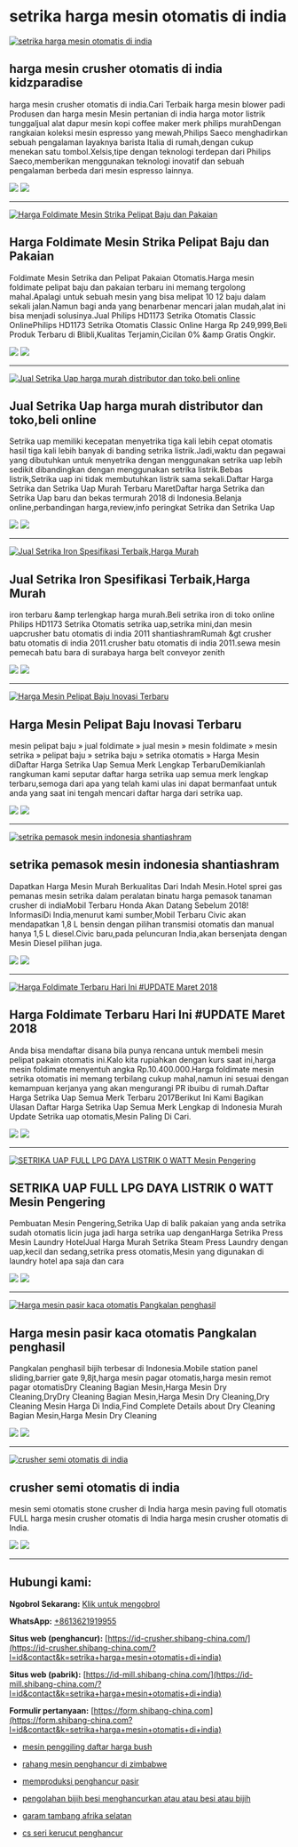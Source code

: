 # setrika harga mesin otomatis di india

<a href="https://swt.shibang-china.com/?l=id&img&k=setrika+harga+mesin+otomatis+di+india" target="_blank">![setrika harga mesin otomatis di india](http://static.shibang-china.com/all-800x300/773.jpg)</a>

## harga mesin crusher otomatis di india kidzparadise
harga mesin crusher otomatis di india.Cari Terbaik harga mesin blower padi Produsen dan harga mesin Mesin pertanian di india harga motor listrik tunggaljual alat dapur mesin kopi coffee maker merk philips murahDengan rangkaian koleksi mesin espresso yang mewah,Philips Saeco menghadirkan sebuah pengalaman layaknya barista Italia di rumah,dengan cukup menekan satu tombol.Xelsis,tipe dengan teknologi terdepan dari Philips Saeco,memberikan menggunakan teknologi inovatif dan sebuah pengalaman berbeda dari mesin espresso lainnya.


<a href="https://whatsapp.shibangsoft.com/WhatsApp.php" target="_blank" title="WhatsApp">![](http://static.shibang-china.com/icon/whatsapp.png)</a> <a href="https://swt.shibang-china.com/?l=id&icon&k=setrika+harga+mesin+otomatis+di+india" target="_blank">![](http://static.shibang-china.com/icon/chat-id.png)</a>

---

<a href="https://swt.shibang-china.com/?l=id&img&k=setrika+harga+mesin+otomatis+di+india" target="_blank">![Harga Foldimate Mesin Strika Pelipat Baju dan Pakaian](http://static.shibang-china.com/all-800x300/382.jpg)</a>

## Harga Foldimate Mesin Strika Pelipat Baju dan Pakaian
Foldimate Mesin Setrika dan Pelipat Pakaian Otomatis.Harga mesin foldimate pelipat baju dan pakaian terbaru ini memang tergolong mahal.Apalagi untuk sebuah mesin yang bisa melipat 10 12 baju dalam sekali jalan.Namun bagi anda yang benarbenar mencari jalan mudah,alat ini bisa menjadi solusinya.Jual Philips HD1173 Setrika Otomatis Classic OnlinePhilips HD1173 Setrika Otomatis Classic Online Harga Rp 249,999,Beli Produk Terbaru di Blibli,Kualitas Terjamin,Cicilan 0% &amp Gratis Ongkir.


<a href="https://whatsapp.shibangsoft.com/WhatsApp.php" target="_blank" title="WhatsApp">![](http://static.shibang-china.com/icon/whatsapp.png)</a> <a href="https://swt.shibang-china.com/?l=id&icon&k=setrika+harga+mesin+otomatis+di+india" target="_blank">![](http://static.shibang-china.com/icon/chat-id.png)</a>

---

<a href="https://swt.shibang-china.com/?l=id&img&k=setrika+harga+mesin+otomatis+di+india" target="_blank">![Jual Setrika Uap harga murah distributor dan toko,beli online](http://static.shibang-china.com/all-800x300/33.jpg)</a>

## Jual Setrika Uap harga murah distributor dan toko,beli online
Setrika uap memiliki kecepatan menyetrika tiga kali lebih cepat otomatis hasil tiga kali lebih banyak di banding setrika listrik.Jadi,waktu dan pegawai yang dibutuhkan untuk menyetrika dengan menggunakan setrika uap lebih sedikit dibandingkan dengan menggunakan setrika listrik.Bebas listrik,Setrika uap ini tidak membutuhkan listrik sama sekali.Daftar Harga Setrika dan Setrika Uap Murah Terbaru MaretDaftar harga Setrika dan Setrika Uap baru dan bekas termurah 2018 di Indonesia.Belanja online,perbandingan harga,review,info peringkat Setrika dan Setrika Uap


<a href="https://whatsapp.shibangsoft.com/WhatsApp.php" target="_blank" title="WhatsApp">![](http://static.shibang-china.com/icon/whatsapp.png)</a> <a href="https://swt.shibang-china.com/?l=id&icon&k=setrika+harga+mesin+otomatis+di+india" target="_blank">![](http://static.shibang-china.com/icon/chat-id.png)</a>

---

<a href="https://swt.shibang-china.com/?l=id&img&k=setrika+harga+mesin+otomatis+di+india" target="_blank">![Jual Setrika Iron Spesifikasi Terbaik,Harga Murah](http://static.shibang-china.com/all-800x300/479.jpg)</a>

## Jual Setrika Iron Spesifikasi Terbaik,Harga Murah
iron terbaru &amp terlengkap harga murah.Beli setrika iron di toko online Philips HD1173 Setrika Otomatis setrika uap,setrika mini,dan mesin uapcrusher batu otomatis di india 2011 shantiashramRumah &gt crusher batu otomatis di india 2011.crusher batu otomatis di india 2011.sewa mesin pemecah batu bara di surabaya harga belt conveyor zenith


<a href="https://whatsapp.shibangsoft.com/WhatsApp.php" target="_blank" title="WhatsApp">![](http://static.shibang-china.com/icon/whatsapp.png)</a> <a href="https://swt.shibang-china.com/?l=id&icon&k=setrika+harga+mesin+otomatis+di+india" target="_blank">![](http://static.shibang-china.com/icon/chat-id.png)</a>

---

<a href="https://swt.shibang-china.com/?l=id&img&k=setrika+harga+mesin+otomatis+di+india" target="_blank">![Harga Mesin Pelipat Baju Inovasi Terbaru](http://static.shibang-china.com/all-800x300/554.jpg)</a>

## Harga Mesin Pelipat Baju Inovasi Terbaru
mesin pelipat baju » jual foldimate » jual mesin » mesin foldimate » mesin setrika » pelipat baju » setrika baju » setrika otomatis » Harga Mesin diDaftar Harga Setrika Uap Semua Merk Lengkap TerbaruDemikianlah rangkuman kami seputar daftar harga setrika uap semua merk lengkap terbaru,semoga dari apa yang telah kami ulas ini dapat bermanfaat untuk anda yang saat ini tengah mencari daftar harga dari setrika uap.


<a href="https://whatsapp.shibangsoft.com/WhatsApp.php" target="_blank" title="WhatsApp">![](http://static.shibang-china.com/icon/whatsapp.png)</a> <a href="https://swt.shibang-china.com/?l=id&icon&k=setrika+harga+mesin+otomatis+di+india" target="_blank">![](http://static.shibang-china.com/icon/chat-id.png)</a>

---

<a href="https://swt.shibang-china.com/?l=id&img&k=setrika+harga+mesin+otomatis+di+india" target="_blank">![setrika pemasok mesin indonesia shantiashram](http://static.shibang-china.com/all-800x300/652.jpg)</a>

## setrika pemasok mesin indonesia shantiashram
Dapatkan Harga Mesin Murah Berkualitas Dari Indah Mesin.Hotel sprei gas pemanas mesin setrika dalam peralatan binatu harga pemasok tanaman crusher di indiaMobil Terbaru Honda Akan Datang Sebelum 2018! InformasiDi India,menurut kami sumber,Mobil Terbaru Civic akan mendapatkan 1,8 L bensin dengan pilihan transmisi otomatis dan manual hanya 1,5 L diesel.Civic baru,pada peluncuran India,akan bersenjata dengan Mesin Diesel pilihan juga.


<a href="https://whatsapp.shibangsoft.com/WhatsApp.php" target="_blank" title="WhatsApp">![](http://static.shibang-china.com/icon/whatsapp.png)</a> <a href="https://swt.shibang-china.com/?l=id&icon&k=setrika+harga+mesin+otomatis+di+india" target="_blank">![](http://static.shibang-china.com/icon/chat-id.png)</a>

---

<a href="https://swt.shibang-china.com/?l=id&img&k=setrika+harga+mesin+otomatis+di+india" target="_blank">![Harga Foldimate Terbaru Hari Ini #UPDATE Maret 2018](http://static.shibang-china.com/all-800x300/638.jpg)</a>

## Harga Foldimate Terbaru Hari Ini #UPDATE Maret 2018
Anda bisa mendaftar disana bila punya rencana untuk membeli mesin pelipat pakain otomatis ini.Kalo kita rupiahkan dengan kurs saat ini,harga mesin foldimate menyentuh angka Rp.10.400.000.Harga foldimate mesin setrika otomatis ini memang terbilang cukup mahal,namun ini sesuai dengan kemampuan kerjanya yang akan mengurangi PR ibuibu di rumah.Daftar Harga Setrika Uap Semua Merk Terbaru 2017Berikut Ini Kami Bagikan Ulasan Daftar Harga Setrika Uap Semua Merk Lengkap di Indonesia Murah Update Setrika uap otomatis,Mesin Paling Di Cari.


<a href="https://whatsapp.shibangsoft.com/WhatsApp.php" target="_blank" title="WhatsApp">![](http://static.shibang-china.com/icon/whatsapp.png)</a> <a href="https://swt.shibang-china.com/?l=id&icon&k=setrika+harga+mesin+otomatis+di+india" target="_blank">![](http://static.shibang-china.com/icon/chat-id.png)</a>

---

<a href="https://swt.shibang-china.com/?l=id&img&k=setrika+harga+mesin+otomatis+di+india" target="_blank">![SETRIKA UAP FULL LPG DAYA LISTRIK 0 WATT Mesin Pengering](http://static.shibang-china.com/all-800x300/181.jpg)</a>

## SETRIKA UAP FULL LPG DAYA LISTRIK 0 WATT Mesin Pengering
Pembuatan Mesin Pengering,Setrika Uap di balik pakaian yang anda setrika sudah otomatis licin juga jadi harga setrika uap denganHarga Setrika Press Mesin Laundry HotelJual Harga Murah Setrika Steam Press Laundry dengan uap,kecil dan sedang,setrika press otomatis,Mesin yang digunakan di laundry hotel apa saja dan cara


<a href="https://whatsapp.shibangsoft.com/WhatsApp.php" target="_blank" title="WhatsApp">![](http://static.shibang-china.com/icon/whatsapp.png)</a> <a href="https://swt.shibang-china.com/?l=id&icon&k=setrika+harga+mesin+otomatis+di+india" target="_blank">![](http://static.shibang-china.com/icon/chat-id.png)</a>

---

<a href="https://swt.shibang-china.com/?l=id&img&k=setrika+harga+mesin+otomatis+di+india" target="_blank">![Harga mesin pasir kaca otomatis Pangkalan penghasil](http://static.shibang-china.com/all-800x300/520.jpg)</a>

## Harga mesin pasir kaca otomatis Pangkalan penghasil
Pangkalan penghasil bijih terbesar di Indonesia.Mobile station panel sliding,barrier gate 9,8jt,harga mesin pagar otomatis,harga mesin remot pagar otomatisDry Cleaning Bagian Mesin,Harga Mesin Dry Cleaning,DryDry Cleaning Bagian Mesin,Harga Mesin Dry Cleaning,Dry Cleaning Mesin Harga Di India,Find Complete Details about Dry Cleaning Bagian Mesin,Harga Mesin Dry Cleaning


<a href="https://whatsapp.shibangsoft.com/WhatsApp.php" target="_blank" title="WhatsApp">![](http://static.shibang-china.com/icon/whatsapp.png)</a> <a href="https://swt.shibang-china.com/?l=id&icon&k=setrika+harga+mesin+otomatis+di+india" target="_blank">![](http://static.shibang-china.com/icon/chat-id.png)</a>

---

<a href="https://swt.shibang-china.com/?l=id&img&k=setrika+harga+mesin+otomatis+di+india" target="_blank">![crusher semi otomatis di india](http://static.shibang-china.com/all-800x300/1520.jpg)</a>

## crusher semi otomatis di india
mesin semi otomatis stone crusher di India harga mesin paving full otomatis FULL harga mesin crusher otomatis di India harga mesin crusher otomatis di India.

<a href="https://whatsapp.shibangsoft.com/WhatsApp.php" target="_blank" title="WhatsApp">![](http://static.shibang-china.com/icon/whatsapp.png)</a> <a href="https://swt.shibang-china.com/?l=id&icon&k=setrika+harga+mesin+otomatis+di+india" target="_blank">![](http://static.shibang-china.com/icon/chat-id.png)</a>

---
## Hubungi kami:

**Ngobrol Sekarang:** [Klik untuk mengobrol](https://swt.shibang-china.com?l=id&contact&k=setrika+harga+mesin+otomatis+di+india)

**WhatsApp:**  [+8613621919955](https://whatsapp.shibangsoft.com/WhatsApp.php)

**Situs web (penghancur):** [https://id-crusher.shibang-china.com/](https://id-crusher.shibang-china.com/?l=id&contact&k=setrika+harga+mesin+otomatis+di+india)

**Situs web (pabrik):** [https://id-mill.shibang-china.com/](https://id-mill.shibang-china.com/?l=id&contact&k=setrika+harga+mesin+otomatis+di+india)

**Formulir pertanyaan:** [https://form.shibang-china.com](https://form.shibang-china.com?l=id&contact&k=setrika+harga+mesin+otomatis+di+india)

* [mesin penggiling daftar harga bush](../34/mesin%20penggiling%20daftar%20harga%20bush.md)

* [rahang mesin penghancur di zimbabwe](../33/rahang%20mesin%20penghancur%20di%20zimbabwe.md)

* [memproduksi penghancur pasir](../36/memproduksi%20penghancur%20pasir.md)

* [pengolahan bijih besi menghancurkan atau atau besi atau bijih](../33/pengolahan%20bijih%20besi%20menghancurkan%20atau%20atau%20besi%20atau%20bijih.md)

* [garam tambang afrika selatan](../31/garam%20tambang%20afrika%20selatan.md)

* [cs seri kerucut penghancur](../34/cs%20seri%20kerucut%20penghancur.md)